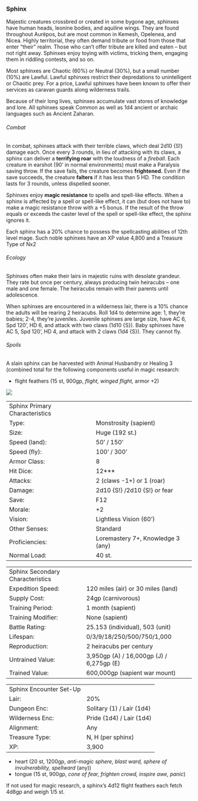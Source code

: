### Sphinx

Majestic creatures crossbred or created in some bygone age, sphinxes have human heads, leonine bodies, and aquiline wings. They are found throughout Aurëpos, but are most common in Kemesh, Opelenea, and Nicea. Highly territorial, they often demand tribute or food from those that enter “their” realm. Those who can’t offer tribute are killed and eaten – but not right away. Sphinxes enjoy toying with victims, tricking them, engaging them in riddling contests, and so on.

Most sphinxes are Chaotic (60%) or Neutral (30%), but a small number (10%) are Lawful. Lawful sphinxes restrict their depredations to unintelligent or Chaotic prey. For a price, Lawful sphinxes have been known to offer their services as caravan guards along wilderness trails.

Because of their long lives, sphinxes accumulate vast stores of knowledge and lore. All sphinxes speak Common as well as 1d4 ancient or archaic languages such as Ancient Zaharan.

###### Combat

In combat, sphinxes attack with their terrible claws, which deal 2d10 {S!} damage each. Once every 3 rounds, in lieu of attacking with its claws, a sphinx can deliver a **terrifying roar** with the loudness of a *fireball*. Each creature in earshot (90’ in normal environments) must make a Paralysis saving throw. If the save fails, the creature becomes **frightened.** Even if the save succeeds, the creature **falters** if it has less than 5 HD. The condition lasts for 3 rounds, unless dispelled sooner.

Sphinxes enjoy **magic resistance** to spells and spell-like effects. When a sphinx is affected by a spell or spell-like effect, it can (but does not have to) make a magic resistance throw with a +5 bonus. If the result of the throw equals or exceeds the caster level of the spell or spell-like effect, the sphinx ignores it.

Each sphinx has a 20% chance to possess the spellcasting abilities of 12th level mage. Such noble sphinxes have an XP value 4,800 and a Treasure Type of Nx2

###### Ecology

Sphinxes often make their lairs in majestic ruins with desolate grandeur. They rate but once per century, always producing twin heiracubs – one male and one female. The heiracubs remain with their parents until adolescence.

When sphinxes are encountered in a wilderness lair, there is a 10% chance the adults will be rearing 2 heiracubs. Roll 1d4 to determine age: 1, they’re babies; 2-4, they’re juveniles. Juvenile sphinxes are large size, have AC 6, Spd 120’, HD 6, and attack with two claws (1d10 {S}). Baby sphinxes have AC 5, Spd 120’, HD 4, and attack with 2 claws (1d4 {S}). They cannot fly.

###### Spoils

A slain sphinx can be harvested with Animal Husbandry or Healing 3 (combined total for the following components useful in magic research:

* flight feathers (15 st, 900gp, *flight, winged flight,* armor +2)

![](data:image/png;base64...)

|  |  |
| --- | --- |
| Sphinx Primary Characteristics | |
| Type: | Monstrosity (sapient) |
| Size: | Huge (192 st.) |
| Speed (land): | 50’ / 150’ |
| Speed (fly): | 100’ / 300’ |
| Armor Class: | 8 |
| Hit Dice: | 12\*\*\* |
| Attacks: | 2 (claws -1+) or 1 (roar) |
| Damage: | 2d10 {S!} /2d10 {S!} or fear |
| Save: | F12 |
| Morale: | +2 |
| Vision: | Lightless Vision (60’) |
| Other Senses: | Standard |
| Proficiencies: | Loremastery 7+, Knowledge 3 (any) |
| Normal Load: | 40 st. |

|  |  |
| --- | --- |
| Sphinx Secondary Characteristics | |
| Expedition Speed: | 120 miles (air) or 30 miles (land) |
| Supply Cost: | 24gp (carnivorous) |
| Training Period: | 1 month (sapient) |
| Training Modifier: | None (sapient) |
| Battle Rating: | 25.153 (individual), 503 (unit) |
| Lifespan: | 0/3/9/18/250/500/750/1,000 |
| Reproduction: | 2 heiracubs per century |
| Untrained Value: | 3,950gp (A) / 16,000gp (J) / 6,275gp (E) |
| Trained Value: | 600,000gp (sapient war mount) |

|  |  |
| --- | --- |
| Sphinx Encounter Set-Up | |
| Lair: | 20% |
| Dungeon Enc: | Solitary (1) / Lair (1d4) |
| Wilderness Enc: | Pride (1d4) / Lair (1d4) |
| Alignment: | Any |
| Treasure Type: | N, H (per sphinx) |
| XP: | 3,900 |

* heart (20 st, 1200gp, *anti-magic sphere, blast ward, sphere of invulnerability, spellward* (any))
* tongue (15 st, 900gp, *cone of fear, frighten crowd, inspire awe, panic*)

If not used for magic research, a sphinx’s 4d12 flight feathers each fetch 4d8gp and weigh 1/5 st.
